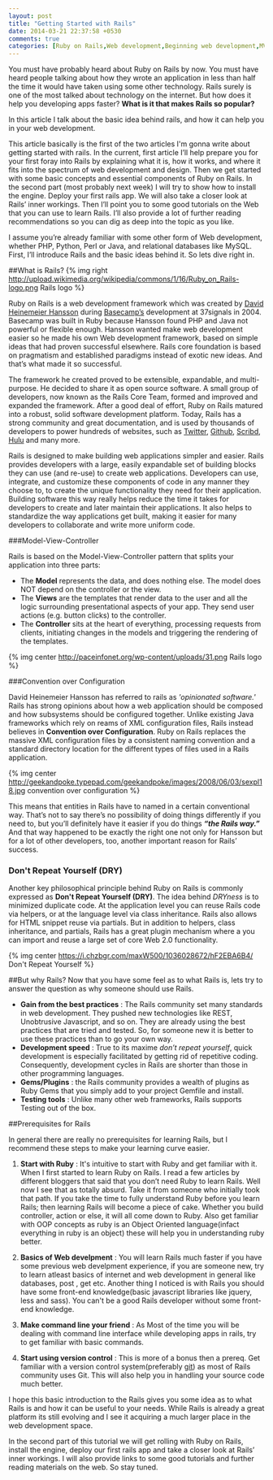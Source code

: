 ```yaml
---
layout: post
title: "Getting Started with Rails"
date: 2014-03-21 22:37:58 +0530
comments: true
categories: [Ruby on Rails,Web development,Beginning web development,MVC]
---
```


You must have probably heard about Ruby on Rails by now. You must have heard people talking about how they wrote an application in less than half the time it would have taken using some other technology. Rails surely is one of the most talked about technology on the internet. But how does it help you developing apps faster? **What is it that makes Rails so popular?** 

In this article I talk about the basic idea behind rails, and how it can help you in your web development.

<!-- more -->

This article basically is the first of the two articles I'm gonna write about getting started with rails. In the current, first article I’ll help prepare you for your first foray into Rails by explaining what it is, how it works, and where it fits into the spectrum of web development and design. Then we get started with some basic concepts and essential components of Ruby on Rails. In the second part (most probably next week) I will try to show how to install the engine. Deploy your first rails app. We will also take a closer look at Rails’ inner workings. Then I’ll point you to some good tutorials on the Web that you can use to learn Rails. I’ll also provide a lot of further reading recommendations so you can dig as deep into the topic as you like.

I assume you’re already familiar with some other form of Web development, whether PHP, Python, Perl or Java, and relational databases like MySQL. First, I’ll introduce Rails and the basic ideas behind it. So lets dive right in.


##What is Rails? {% img right http://upload.wikimedia.org/wikipedia/commons/1/16/Ruby_on_Rails-logo.png  Rails logo %}

Ruby on Rails is a web development framework which was created by [David Heinemeier Hansson](http://david.heinemeierhansson.com/) during [Basecamp’s](https://basecamp.com/) development at 37signals in 2004. Basecamp was built in Ruby because Hansson found PHP and Java not powerful or flexible enough. Hansson wanted make web development easier so he made his own Web development framework, based on simple ideas that had proven successful elsewhere. Rails core foundation is based on pragmatism and established paradigms instead of exotic new ideas. And that’s what made it so successful.

The framework he created proved to be extensible, expandable, and multi-purpose. He decided to share it as open source software. A small group of developers, now known as the Rails Core Team, formed and improved and expanded the framework. After a good deal of effort, Ruby on Rails matured into a robust, solid software development platform. Today, Rails has a strong community and great documentation, and is used by thousands of developers to power hundreds of websites, such as [Twitter](https://twitter.com/), [Github](http://github.com), [Scribd](http://www.scribd.com/), [Hulu](http://www.hulu.com/) and many more.

Rails is designed to make building web applications simpler and easier. Rails provides developers with a large, easily expandable set of building blocks they can use (and re-use) to create web applications. Developers can use, integrate, and customize these components of code in any manner they choose to, to create the unique functionality they need for their application. Building software this way really helps reduce the time it takes for developers to create and later maintain their applications. It also helps to standardize the way applications get built, making it easier for many developers to collaborate and write more uniform code.

###Model-View-Controller

Rails is based on the Model-View-Controller pattern that splits your application into three parts:

 * The **Model** represents the data, and does nothing else. The model does NOT depend on the controller or the view. 
 * The **Views** are the templates that render data to the user and all the logic surrounding presentational aspects of your app. They send user actions (e.g. button clicks) to the controller.
 * The **Controller** sits at the heart of everything, processing requests from clients, initiating changes in the models and triggering the rendering of the templates.

 {% img center http://paceinfonet.org/wp-content/uploads/31.png  Rails logo %}

###Convention over Configuration

David Heinemeier Hansson has referred to rails as _'opinionated software.'_ Rails has strong opinions about how a web application should be composed and how subsystems should be configured together. Unlike existing Java frameworks which rely on reams of XML configuration files, Rails instead believes in __Convention over Configuration__. Ruby on Rails replaces the massive XML configuration files by a consistent naming convention and a standard directory location for the different types of files used in a Rails application.


{% img center http://geekandpoke.typepad.com/geekandpoke/images/2008/06/03/sexpl18.jpg  convention over configuration %}

This means that entities in Rails have to named in a certain conventional way. That’s not to say there’s no possibility of doing things differently if you need to, but you’ll definitely have it easier if you do things **_“the Rails way.”_** And that way happened to be exactly the right one not only for Hansson but for a lot of other developers, too, another important reason for Rails’ success.

### Don't Repeat Yourself (DRY)

Another key philosophical principle behind Ruby on Rails is commonly expressed as **Don't Repeat Yourself (DRY)**. The idea behind _DRYness_ is to minimized duplicate code. At the application level you can reuse Rails code via helpers, or at the language level via class inheritance. Rails also allows for HTML snippet reuse via partials. But in addition to helpers, class inheritance, and partials, Rails has a great plugin mechanism where a you can import and reuse a large set of core Web 2.0 functionality.

{% img center https://i.chzbgr.com/maxW500/1036028672/hF2EBA6B4/  Don't Repeat Yourself %}

##But why Rails?
Now that you have some feel as to what Rails is, lets try to answer the question as why someone should use Rails.

* **Gain from the best practices** : The Rails community set many standards in web development. They pushed new technologies like REST, Unobtrusive Javascript, and so on. They are already using the best practices that are tried and tested. So, for someone new it is better to use these practices than to go your own way.
* **Development speed** : True to its maxime _don’t repeat yourself_, quick development is especially facilitated by getting rid of repetitive coding. Consequently, development cycles in Rails are shorter than those in other programming languages. 
* **Gems/Plugins** :  the Rails community provides a wealth of plugins as Ruby Gems that you simply add to your project Gemfile and install.
* **Testing tools** : Unlike many other web frameworks, Rails supports Testing out of the box.

##Prerequisites for Rails

In general there are really no prerequisites for learning Rails, but I recommend these steps to make your learning curve easier.

1. **Start with Ruby** : It's intuitive to start with Ruby and get familiar with it. When I first started to learn Ruby on Rails. I read a few articles by different bloggers that said that you don’t need Ruby to learn Rails. Well now I see that as totally absurd. Take it from someone who initially took that path. If you take the time to fully understand Ruby before you learn Rails; then learning Rails will become a piece of cake. Whether you build controller, action or else, it will all come down to Ruby. Also get familiar with OOP concepts as ruby is an Object Oriented language(infact everything in ruby is an object) these will help you in understanding ruby better.

2. **Basics of Web develpment** : You will learn Rails much faster if you have some previous web develpment experience, if you are someone new, try to learn atleast basics of internet and web development in general like databases, post , get etc. Another thing I noticed is with Rails you should have some front-end knowledge(basic javascript libraries like jquery, less and sass). You can't be a good Rails developer without some front-end knowledge.

3. **Make command line your friend** : As Most of the time you will be dealing with command line interface while developing apps in rails, try to get familiar with basic commands.

4. **Start using version control** : This is more of a bonus then a prereq. Get familiar with a version control system(preferably [git](http://git-scm.com/)) as most of Rails community uses Git. This will also help you in handling your source code much better. 

I hope this basic introduction to the  Rails gives you some idea as to what Rails is and how it can be useful to your needs. While Rails is already a great platform its still evolving and I see it acquiring a much larger place in the web development space. 

In the second part of this tutorial we will get rolling with Ruby on Rails, install the engine, deploy our first rails app and take a closer look at Rails’ inner workings. I will also provide links to some good tutorials and further reading materials on the web. So stay tuned.